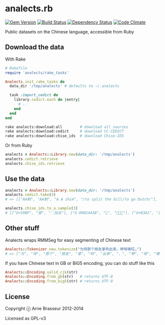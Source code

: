 analects.rb
===========

[![Gem Version](https://badge.fury.io/rb/analects.png)][gem]
[![Build Status](https://secure.travis-ci.org/plexus/analects.png?branch=master)][travis]
[![Dependency Status](https://gemnasium.com/plexus/analects.png)][gemnasium]
[![Code Climate](https://codeclimate.com/github/plexus/analects.png)][codeclimate]

[gem]: https://rubygems.org/gems/analects
[travis]: https://travis-ci.org/plexus/analects
[gemnasium]: https://gemnasium.com/plexus/analects
[codeclimate]: https://codeclimate.com/github/plexus/analects

Public datasets on the Chinese language, accessible from Ruby

## Download the data

With Rake

```ruby
# Rakefile
require 'analects/rake_tasks'

Analects.init_rake_tasks do
  data_dir '/tmp/analects' # defaults to ~/.analects

  task :import_cedict do
    library.cedict.each do |entry|
      # ..
    end
  end
end
```

```sh
rake analects:download:all        # download all sources
rake analects:download:cedict     # download CC-CEDICT
rake analects:download:chise_ids  # download Chise-IDS
```

Or from Ruby

```ruby
analects = Analects::Library.new(data_dir: '/tmp/analects')
analects.cedict.retrieve
analects.chise_ids.retrieve
```

## Use the data

```ruby
analects = Analects::Library.new(data_dir: '/tmp/analects')
analects.cedict.take(3)
# => [["AA制", "AA制", "A A zhi4", "/to split the bill/to go Dutch/"], ["A咖", "A咖", "A ka1", "/class \"A\"/top grade/"], ["A片", "A片", "A pian4", "/adult movie/pornography/"]]

analects.chise_ids.to_a.sample(3)
# [["U+59BF", "妿", "⿱加女"], ["U-0002441B", "𤐛", "⿰火閙"], ["U+83A1", "莡", "⿱艹足"]]
```

## Other stuff

Analects wraps RMMSeg for easy segmenting of Chinese text

```ruby
Analects::Tokenizer.new.tokenize("为待那个朋友拿哟出来，咿呀噢哎…")
# => ["为", "待", "那个", "朋友", "拿", "哟", "出来", "，", "咿", "呀", "噢", "哎", "…"]
```

If you have Chinese text in GB or BIG5 encoding, you can do stuff like this

```ruby
Analects::Encoding.valid_cjk(str)
Analects::Encoding.from_gb(str)   # returns UTF-8
Analects::Encoding.from_big5(str) # returns UTF-8
```

## License

Copyright ⓒ Arne Brasseur 2012-2014

Licensed as GPL-v3
